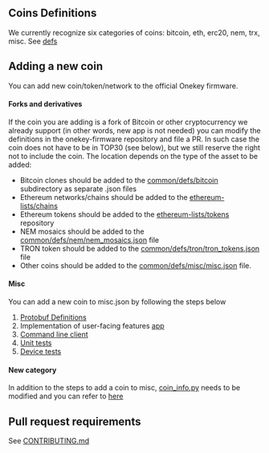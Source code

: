 ## Coins Definitions

We currently recognize six categories of coins: bitcoin, eth, erc20, nem, trx, misc. See [defs](https://github.com/OneKeyHQ/firmware/tree/master/common/defs)

## Adding a new coin

You can add new coin/token/network to the official Onekey firmware.

#### Forks and derivatives

If the coin you are adding is a fork of Bitcoin or other cryptocurrency we already support (in other words, new app is not needed) you can modify the definitions in the onekey-firmware repository and file a PR. In such case the coin does not have to be in TOP30 (see below), but we still reserve the right not to include the coin. The location depends on the type of the asset to be added:

- Bitcoin clones should be added to the [common/defs/bitcoin](https://github.com/OneKeyHQ/firmware/tree/master/common/defs/bitcoin) subdirectory as separate .json files
- Ethereum networks/chains should be added to the [ethereum-lists/chains](https://github.com/ethereum-lists/chains)
- Ethereum tokens should be added to the [ethereum-lists/tokens](https://github.com/ethereum-lists/tokens) repository
- NEM mosaics should be added to the [common/defs/nem/nem_mosaics.json](https://github.com/OneKeyHQ/firmware/tree/master/common/defs/nem/nem_mosaics.json) file
- TRON token should be added to the [common/defs/tron/tron_tokens.json](https://github.com/OneKeyHQ/firmware/tree/master/common/defs/tron/tron_tokens.json) file
- Other coins should be added to the [common/defs/misc/misc.json](https://github.com/OneKeyHQ/firmware/blob/master/common/defs/misc/misc.json) file. 

#### Misc

You can add a new coin to misc.json by following the steps below
1. [Protobuf Definitions](https://github.com/OneKeyHQ/firmware/blob/master/common/protob)
2. Implementation of user-facing features [app](https://github.com/OneKeyHQ/firmware/blob/master/core/src/apps)
3. [Command line client](https://github.com/OneKeyHQ/firmware/blob/master/python/src/trezorlib)
4. [Unit tests](https://github.com/OneKeyHQ/firmware/blob/master/core/tests)
5. [Device tests](https://github.com/OneKeyHQ/firmware/blob/master/tests/device_tests)

#### New category

In addition to the steps to add a coin to misc, [coin_info.py](https://github.com/OneKeyHQ/firmware/blob/master/common/tools/coin_info.py) needs to be modified and you can refer to [here](https://github.com/OneKeyHQ/firmware/pull/92)


## Pull request requirements

See [CONTRIBUTING.md](https://github.com/OneKeyHQ/firmware/blob/master/docs/misc/contributing.md)
